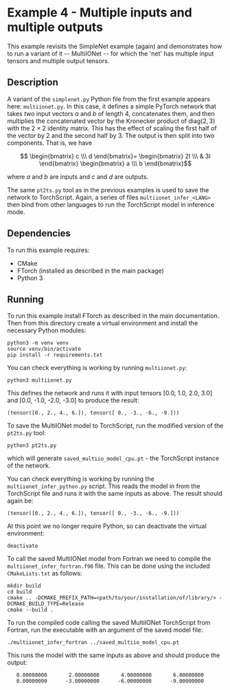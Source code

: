 # Example 4 - Multiple inputs and multiple outputs

This example revisits the SimpleNet example (again) and demonstrates how to run
a variant of it -- MultiIONet -- for which the 'net' has multiple input tensors
and multiple output tensors.

## Description

A variant of the `simplenet.py` Python file from the first example appears here:
`multiionet.py`. In this case, it defines a simple PyTorch network that takes
*two* input vectors $a$ and $b$ of length 4, concatenates them, and then
multiplies the concatenated vector by the Kronecker product of
$\mathrm{diag}(2,3)$ with the $2\times2$ identity matrix. This has the effect of
scaling the first half of the vector by 2 and the second half by 3. The output
is then split into two components. That is, we have
```math
    \begin{bmatrix} c \\\ d \end{bmatrix}=
    \begin{bmatrix} 2I \\\ & 3I \end{bmatrix}
    \begin{bmatrix} a \\\ b \end{bmatrix}
```
where $a$ and $b$ are inputs and $c$ and $d$ are outputs.

The same `pt2ts.py` tool as in the previous examples is used to save the
network to TorchScript. Again, a series of files `multiionet_infer_<LANG>` then
bind from other languages to run the TorchScript model in inference mode.

## Dependencies

To run this example requires:

- CMake
- FTorch (installed as described in the main package)
- Python 3

## Running

To run this example install FTorch as described in the main documentation. Then
from this directory create a virtual environment and install the necessary
Python modules:
```
python3 -m venv venv
source venv/bin/activate
pip install -r requirements.txt
```

You can check everything is working by running `multiionet.py`:
```
python3 multiionet.py
```
This defines the network and runs it with input tensors [0.0, 1.0, 2.0, 3.0] and
[0.0, -1.0, -2.0, -3.0] to produce the result:
```
(tensor([0., 2., 4., 6.]), tensor([ 0., -3., -6., -9.]))
```

To save the MultiIONet model to TorchScript, run the modified version of the
`pt2ts.py` tool:
```
python3 pt2ts.py
```
which will generate `saved_multiio_model_cpu.pt` - the TorchScript instance of
the network.

You can check everything is working by running the `multiionet_infer_python.py`
script. This reads the model in from the TorchScript file and runs it with the
same inputs as above. The result should again be:
```
(tensor([0., 2., 4., 6.]), tensor([ 0., -3., -6., -9.]))
```

At this point we no longer require Python, so can deactivate the virtual
environment:
```
deactivate
```

To call the saved MultiIONet model from Fortran we need to compile the
`multiionet_infer_fortran.f90` file. This can be done using the included
`CMakeLists.txt` as follows:
```
mkdir build
cd build
cmake .. -DCMAKE_PREFIX_PATH=<path/to/your/installation/of/library/> -DCMAKE_BUILD_TYPE=Release
cmake --build .
```

To run the compiled code calling the saved MultiIONet TorchScript from Fortran,
run the executable with an argument of the saved model file:
```
./multiionet_infer_fortran ../saved_multiio_model_cpu.pt
```
This runs the model with the same inputs as above and should produce the output:
```
   0.00000000       2.00000000       4.00000000       6.00000000    
   0.00000000      -3.00000000      -6.00000000      -9.00000000
```
